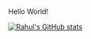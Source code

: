 Hello World!

[![Rahul's GitHub stats](https://github-readme-stats.vercel.app/api?username=rreddy626)](https://github.com/rreddy626/github-readme-stats)
